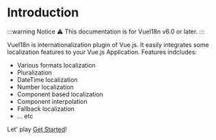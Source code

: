 # Introduction

:::warning Notice
:warning: This documentation is for VueI18n v6.0 or later.
:::

VueI18n is internationalization plugin of Vue.js. It easily integrates some localization features to your Vue.js Application. Features indcludes:

- Various formats localization
- Pluralization
- DateTime localization
- Number localization
- Component based localization
- Component interpolation
- Fallback localization
- ... etc

Let' play [Get Started](./guide/started.md)!
